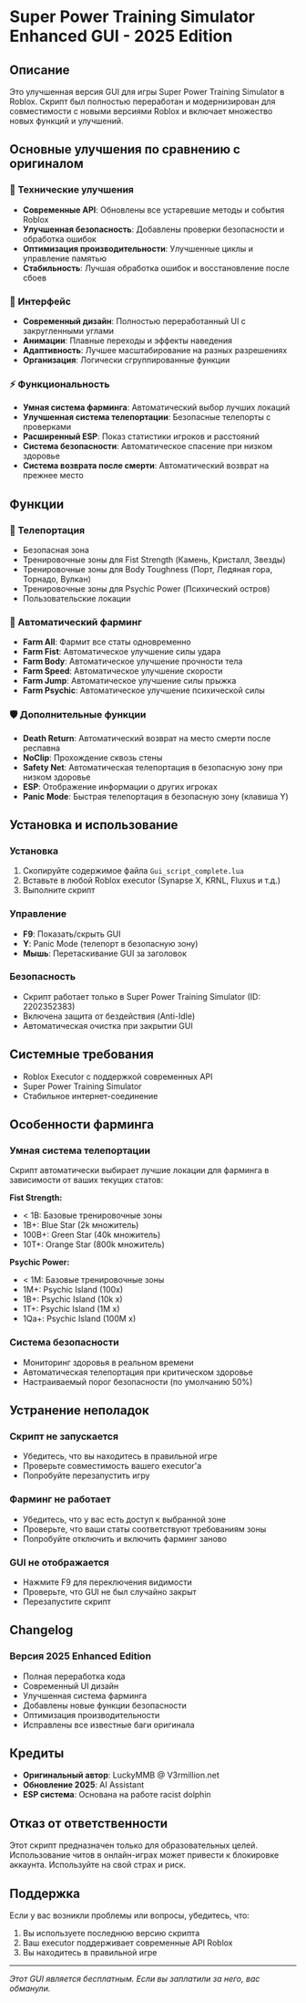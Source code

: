 # Super Power Training Simulator Enhanced GUI - 2025 Edition

## Описание
Это улучшенная версия GUI для игры Super Power Training Simulator в Roblox. Скрипт был полностью переработан и модернизирован для совместимости с новыми версиями Roblox и включает множество новых функций и улучшений.

## Основные улучшения по сравнению с оригиналом

### 🔧 Технические улучшения
- **Современные API**: Обновлены все устаревшие методы и события Roblox
- **Улучшенная безопасность**: Добавлены проверки безопасности и обработка ошибок
- **Оптимизация производительности**: Улучшенные циклы и управление памятью
- **Стабильность**: Лучшая обработка ошибок и восстановление после сбоев

### 🎨 Интерфейс
- **Современный дизайн**: Полностью переработанный UI с закругленными углами
- **Анимации**: Плавные переходы и эффекты наведения
- **Адаптивность**: Лучшее масштабирование на разных разрешениях
- **Организация**: Логически сгруппированные функции

### ⚡ Функциональность
- **Умная система фарминга**: Автоматический выбор лучших локаций
- **Улучшенная система телепортации**: Безопасные телепорты с проверками
- **Расширенный ESP**: Показ статистики игроков и расстояний
- **Система безопасности**: Автоматическое спасение при низком здоровье
- **Система возврата после смерти**: Автоматический возврат на прежнее место

## Функции

### 📍 Телепортация
- Безопасная зона
- Тренировочные зоны для Fist Strength (Камень, Кристалл, Звезды)
- Тренировочные зоны для Body Toughness (Порт, Ледяная гора, Торнадо, Вулкан)
- Тренировочные зоны для Psychic Power (Психический остров)
- Пользовательские локации

### 🤖 Автоматический фарминг
- **Farm All**: Фармит все статы одновременно
- **Farm Fist**: Автоматическое улучшение силы удара
- **Farm Body**: Автоматическое улучшение прочности тела
- **Farm Speed**: Автоматическое улучшение скорости
- **Farm Jump**: Автоматическое улучшение силы прыжка
- **Farm Psychic**: Автоматическое улучшение психической силы

### 🛡️ Дополнительные функции
- **Death Return**: Автоматический возврат на место смерти после респавна
- **NoClip**: Прохождение сквозь стены
- **Safety Net**: Автоматическая телепортация в безопасную зону при низком здоровье
- **ESP**: Отображение информации о других игроках
- **Panic Mode**: Быстрая телепортация в безопасную зону (клавиша Y)

## Установка и использование

### Установка
1. Скопируйте содержимое файла `Gui_script_complete.lua`
2. Вставьте в любой Roblox executor (Synapse X, KRNL, Fluxus и т.д.)
3. Выполните скрипт

### Управление
- **F9**: Показать/скрыть GUI
- **Y**: Panic Mode (телепорт в безопасную зону)
- **Мышь**: Перетаскивание GUI за заголовок

### Безопасность
- Скрипт работает только в Super Power Training Simulator (ID: 2202352383)
- Включена защита от бездействия (Anti-Idle)
- Автоматическая очистка при закрытии GUI

## Системные требования
- Roblox Executor с поддержкой современных API
- Super Power Training Simulator
- Стабильное интернет-соединение

## Особенности фарминга

### Умная система телепортации
Скрипт автоматически выбирает лучшие локации для фарминга в зависимости от ваших текущих статов:

**Fist Strength:**
- < 1B: Базовые тренировочные зоны
- 1B+: Blue Star (2k множитель)
- 100B+: Green Star (40k множитель)  
- 10T+: Orange Star (800k множитель)

**Psychic Power:**
- < 1M: Базовые тренировочные зоны
- 1M+: Psychic Island (100x)
- 1B+: Psychic Island (10k x)
- 1T+: Psychic Island (1M x)
- 1Qa+: Psychic Island (100M x)

### Система безопасности
- Мониторинг здоровья в реальном времени
- Автоматическая телепортация при критическом здоровье
- Настраиваемый порог безопасности (по умолчанию 50%)

## Устранение неполадок

### Скрипт не запускается
- Убедитесь, что вы находитесь в правильной игре
- Проверьте совместимость вашего executor'а
- Попробуйте перезапустить игру

### Фарминг не работает
- Убедитесь, что у вас есть доступ к выбранной зоне
- Проверьте, что ваши статы соответствуют требованиям зоны
- Попробуйте отключить и включить фарминг заново

### GUI не отображается
- Нажмите F9 для переключения видимости
- Проверьте, что GUI не был случайно закрыт
- Перезапустите скрипт

## Changelog

### Версия 2025 Enhanced Edition
- Полная переработка кода
- Современный UI дизайн
- Улучшенная система фарминга
- Добавлены новые функции безопасности
- Оптимизация производительности
- Исправлены все известные баги оригинала

## Кредиты
- **Оригинальный автор**: LuckyMMB @ V3rmillion.net
- **Обновление 2025**: AI Assistant
- **ESP система**: Основана на работе racist dolphin

## Отказ от ответственности
Этот скрипт предназначен только для образовательных целей. Использование читов в онлайн-играх может привести к блокировке аккаунта. Используйте на свой страх и риск.

## Поддержка
Если у вас возникли проблемы или вопросы, убедитесь, что:
1. Вы используете последнюю версию скрипта
2. Ваш executor поддерживает современные API Roblox
3. Вы находитесь в правильной игре

---
*Этот GUI является бесплатным. Если вы заплатили за него, вас обманули.*